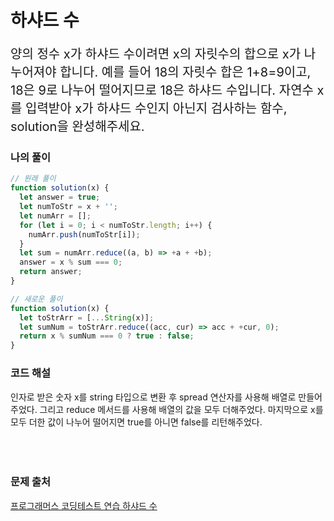 # 하샤드 수

<p style='font-size: 20px'>양의 정수 x가 하샤드 수이려면 x의 자릿수의 합으로 x가 나누어져야 합니다. 예를 들어 18의 자릿수 합은 1+8=9이고, 18은 9로 나누어 떨어지므로 18은 하샤드 수입니다. 자연수 x를 입력받아 x가 하샤드 수인지 아닌지 검사하는 함수, solution을 완성해주세요.</p>

### 나의 풀이

```javascript
// 원래 풀이
function solution(x) {
  let answer = true;
  let numToStr = x + '';
  let numArr = [];
  for (let i = 0; i < numToStr.length; i++) {
    numArr.push(numToStr[i]);
  }
  let sum = numArr.reduce((a, b) => +a + +b);
  answer = x % sum === 0;
  return answer;
}

// 새로운 풀이
function solution(x) {
  let toStrArr = [...String(x)];
  let sumNum = toStrArr.reduce((acc, cur) => acc + +cur, 0);
  return x % sumNum === 0 ? true : false;
}
```

### 코드 해설

인자로 받은 숫자 x를 string 타입으로 변환 후 spread 연산자를 사용해 배열로 만들어 주었다. 그리고 reduce 메서드를 사용해 배열의 값을 모두 더해주었다. 마지막으로 x를 모두 더한 값이 나누어 떨어지면 true를 아니면 false를 리턴해주었다.
<br />
<br />
<br />
<br />

### 문제 출처

<a href='https://school.programmers.co.kr/learn/courses/30/lessons/12947'>프로그래머스 코딩테스트 연습 하샤드 수</a>
